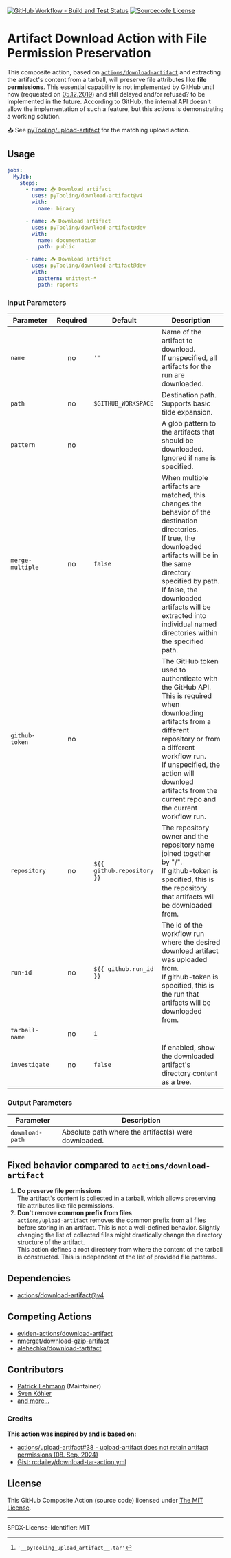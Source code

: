 [![GitHub Workflow - Build and Test Status](https://img.shields.io/github/actions/workflow/status/pyTooling/download-artifact/.github%2Fworkflows%2FArtifactsDownload.yml?branch=dev&logo=githubactions)](https://GitHub.com/pyTooling/download-artifact/actions/workflows/ArtifactsDownload.yml)
[![Sourcecode License](https://img.shields.io/badge/code-MIT%20License-green?longCache=true&style=flat-square&logoColor=fff)](LICENSE.md)

# Artifact Download Action with File Permission Preservation

This composite action, based on [`actions/download-artifact`](https://github.com/actions/download-artifact) and
extracting the artifact's content from a tarball, will preserve file attributes like **file permissions**. This
essential capability is not implemented by GitHub until now (requested on [05.12.2019](https://github.com/actions/upload-artifact/issues/38))
and still delayed and/or refused? to be implemented in the future. According to GitHub, the internal API doesn't allow
the implementation of such a feature, but this actions is demonstrating a working solution.

📤 See [pyTooling/upload-artifact](https://github.com/pyTooling/upload-artifact) for the matching upload action.


## Usage

```yaml
jobs:
  MyJob:
    steps:
      - name: 📥 Download artifact
        uses: pyTooling/download-artifact@v4
        with:
          name: binary

      - name: 📥 Download artifact
        uses: pyTooling/download-artifact@dev
        with:
          name: documentation
          path: public

      - name: 📥 Download artifact
        uses: pyTooling/download-artifact@dev
        with:
          pattern: unittest-*
          path: reports
```


### Input Parameters

| Parameter        | Required | Default                    | Description                                                                                                                                                                                                                                                                                                 |
|------------------|:--------:|----------------------------|-------------------------------------------------------------------------------------------------------------------------------------------------------------------------------------------------------------------------------------------------------------------------------------------------------------|
| `name`           |    no    | `''`                       | Name of the artifact to download.<br>If unspecified, all artifacts for the run are downloaded.                                                                                                                                                                                                              |
| `path`           |    no    | `$GITHUB_WORKSPACE`        | Destination path. Supports basic tilde expansion.                                                                                                                                                                                                                                                           |
| `pattern`        |    no    |                            | A glob pattern to the artifacts that should be downloaded.<br>Ignored if `name` is specified.                                                                                                                                                                                                               |
| `merge-multiple` |    no    | `false`                    | When multiple artifacts are matched, this changes the behavior of the destination directories.<br> If true, the downloaded artifacts will be in the same directory specified by path.<br> If false, the downloaded artifacts will be extracted into individual named directories within the specified path. |
| `github-token`   |    no    |                            | The GitHub token used to authenticate with the GitHub API.<br> This is required when downloading artifacts from a different repository or from a different workflow run.<br> If unspecified, the action will download artifacts from the current repo and the current workflow run.                         |
| `repository`     |    no    | `${{ github.repository }}` | The repository owner and the repository name joined together by "/".<br> If github-token is specified, this is the repository that artifacts will be downloaded from.                                                                                                                                       |
| `run-id`         |    no    | `${{ github.run_id }}`     | The id of the workflow run where the desired download artifact was uploaded from.<br> If github-token is specified, this is the run that artifacts will be downloaded from.                                                                                                                                 |
| `tarball-name`   |    no    | [^1]                       |                                                                                                                                                                                                                                                                                                             |
| `investigate`    |    no    | `false`                    | If enabled, show the downloaded artifact's directory content as a tree.                                                                                                                                                                                                                                     |

[^1]: `'__pyTooling_upload_artifact__.tar'`


### Output Parameters

| Parameter       | Description                                          |
|-----------------|------------------------------------------------------|
| `download-path` | Absolute path where the artifact(s) were downloaded. |


## Fixed behavior compared to `actions/download-artifact`

1. **Do preserve file permissions**  
   The artifact's content is collected in a tarball, which allows preserving file attributes like file permissions.
2. **Don't remove common prefix from files**  
   `actions/upload-artifact` removes the common prefix from all files before storing in an artifact. This is not a
   well-defined behavior. Slightly changing the list of collected files might drastically change the directory structure
   of the artifact.  
   This action defines a root directory from where the content of the tarball is constructed. This is independent of the
   list of provided file patterns.


## Dependencies

* [actions/download-artifact@v4](https://github.com/actions/download-artifact)

## Competing Actions

* [eviden-actions/download-artifact](https://github.com/eviden-actions/download-artifact)
* [nmerget/download-gzip-artifact](https://github.com/nmerget/download-gzip-artifact)
* [alehechka/download-tartifact](https://github.com/alehechka/download-tartifact)

## Contributors

* [Patrick Lehmann](https://GitHub.com/Paebbels) (Maintainer)
* [Sven Köhler](https://GitHub.com/skoehler)
* [and more...](https://GitHub.com/pyTooling/upload-artifact/graphs/contributors)

### Credits

**This action was inspired by and is based on:**
 * [actions/upload-artifact#38 - upload-artifact does not retain artifact permissions (08. Sep. 2024)](https://github.com/actions/upload-artifact/issues/38#issuecomment-2336484584)
 * [Gist: 
rcdailey/download-tar-action.yml](https://gist.github.com/rcdailey/cd3437bb2c63647126aa5740824b2a4f)


## License

This GitHub Composite Action (source code) licensed under [The MIT License](LICENSE.md).

---

SPDX-License-Identifier: MIT
